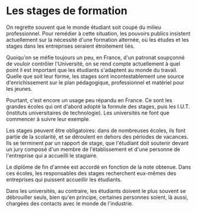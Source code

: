 # Les stages de formation

On regrette souvent que le monde étudiant soit coupé du milieu
professionnel. Pour remédier à cette situation,
les pouvoirs publics insistent actuellement sur la nécessité
d'une formation alternée, où les études et les stages dans
les entreprises seraient étroitement liés.

Quoiqu'on se méfie toujours un peu, en France, d'un patronat
soupçonné de vouloir contrôler l'Université, on se rend compte actuellement
à quel point il est important que les étudiants s'adaptent au monde du travail.
Quelle que soit leur forme, les stages sont incontestablement une source
d'enrichissement sur le plan pédagogique, professionnel et matériel pour les jeunes.

Pourtant, c'est encore un usage peu répandu en France.
Ce sont les grandes écoles qui ont d'abord adopté
la formule des stages, puis les I.U.T. (instituts universitaires
de technologie). Les universités ne font que commencer à suivre leur
exemple.

Les stages peuvent être obligatoires: dans de nombreuses écoles,
ils font partie de la scolarité, et se déroulent en dehors des
périodes de vacances. Ils se terminent par un rapport de stage,
que l'étudiant doit soutenir devant un jury composé d'un membre
de l'établissement et d'une personne de l'entreprise qui a
accueilli le stagiaire.

Le diplôme de fin d'année est accordé en fonction de la note
obtenue. Dans ces écoles, les responsables des stages recherchent
eux-mêmes des entreprises qui puissent accueillir les étudiants.

Dans les universités, au contraire, les étudiants doivent le plus
souvent se débrouiller seuls, bien qu'en principe, certaines personnes
soient, là aussi, chargées des contacts avec le monde de l'industrie.